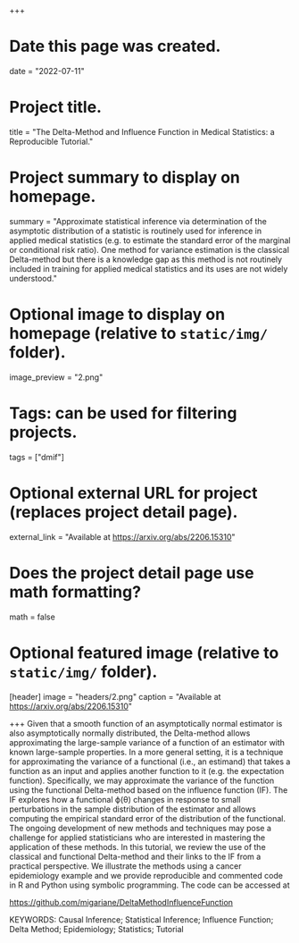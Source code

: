 +++
# Date this page was created.
date = "2022-07-11"

# Project title.
title = "The Delta-Method and Influence Function in Medical Statistics: a Reproducible Tutorial."

# Project summary to display on homepage.
summary = "Approximate statistical inference via determination of the asymptotic distribution of a statistic is routinely used for inference in applied medical statistics (e.g. to estimate the standard error of the marginal or conditional risk ratio). One method for variance estimation is the classical Delta-method but there is a knowledge gap as this method is not routinely included in training for applied medical statistics and its uses are not widely understood."    

# Optional image to display on homepage (relative to `static/img/` folder).
image_preview = "2.png"

# Tags: can be used for filtering projects.
tags = ["dmif"]

# Optional external URL for project (replaces project detail page).
external_link = "Available at https://arxiv.org/abs/2206.15310"

# Does the project detail page use math formatting?
math = false

# Optional featured image (relative to `static/img/` folder).
[header]
image = "headers/2.png"
caption = "Available at https://arxiv.org/abs/2206.15310"

+++
Given that a smooth function of an asymptotically normal estimator is also asymptotically normally distributed, the Delta-method allows approximating the large-sample variance of a function of an estimator with known large-sample properties. In a more general setting, it is a technique for approximating the variance of a functional (i.e., an estimand) that takes a function as an input and applies another function to it (e.g. the expectation function). Specifically, we may approximate the variance of the function using the functional Delta-method based on the influence function (IF). The IF explores how a functional ϕ(θ) changes in response to small perturbations in the sample distribution of the estimator and allows computing the empirical standard error of the distribution of the functional. The ongoing development of new methods and techniques may pose a challenge for applied statisticians who are interested in mastering the application of these methods. In this tutorial, we review the use of the classical and functional Delta-method and their links to the IF from a practical perspective. We illustrate the methods using a cancer epidemiology example and we provide reproducible and commented code in R and Python using symbolic programming. The code can be accessed at 

https://github.com/migariane/DeltaMethodInfluenceFunction     

KEYWORDS: Causal Inference; Statistical Inference; Influence Function; Delta Method; Epidemiology; Statistics; Tutorial  
